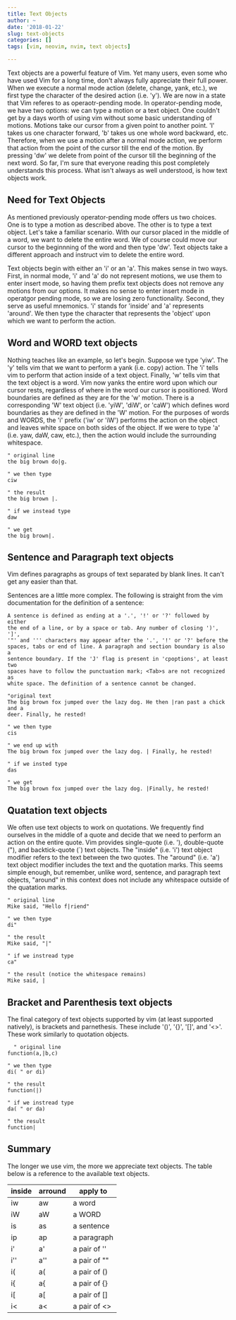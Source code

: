 ```yaml
---
title: Text Objects
author: ~
date: '2018-01-22'
slug: text-objects
categories: []
tags: [vim, neovim, nvim, text objects]

---
```


Text objects are a powerful feature of Vim. Yet many users, even some who have
used Vim for a long time, don't always fully appreciate their full power. When
we execute a normal mode action (delete, change, yank, etc.), we first type
the character of the desired action (i.e. 'y'). We are now in a state that Vim
referes to as operaotr-pending mode. In operator-pending mode, we have two
options: we can type a motion or a text object. One couldn't get by a days
worth of using vim without some basic understanding of motions. Motions take
our cursor from a given point to another point. 'l' takes us one character
forward, 'b' takes us one whole word backward, etc. Therefore, when we use
a motion after a normal mode action, we perform that action from the point
of the cursor till the end of the motion. By pressing 'dw' we delete from
point of the cursor till the beginning of the next word. So far, I'm sure that
everyone reading this post completely understands this process. What isn't
always as well understood, is how text objects work.

Need for Text Objects
---------------------

As mentioned previously operator-pending mode offers us two choices. One is to
type a motion as described above. The other is to type a text object. Let's
take a familiar scenario. With our cursor placed in the middle of a word, we
want to delete the entire word. We of course could move our cursor to the
beginnning of the word and then type 'dw'. Text objects take a different
approach and instruct vim to delete the entire word.

Text objects begin with either an 'i' or an 'a'. This makes sense in two ways.
First, in normal mode, 'i' and 'a' do not represent motions, we use them to
enter insert mode, so having them prefix text objects does not remove any
motions from our options. It makes no sense to enter insert mode in operatgor
pending mode, so we are losing zero functionality. Second, they serve as
useful mnemonics. 'i' stands for 'inside' and 'a' represents 'around'. We then
type the character that represents the 'object' upon which we want to perform
the action.

Word and WORD text objects
--------------------------

Nothing teaches like an example, so let's begin. Suppose we type 'yiw'.
The 'y' tells vim that we want to perform a yank (i.e. copy) action. The
'i' tells vim to perform that action inside of a text object. Finally, 'w'
tells vim that the text object is a word. Vim now yanks the entire word
upon which our cursor rests, regardless of where in the word our cursor is
positioned. Word boundaries are defined as they are for the 'w' motion. There
is a corresponding 'W' text object (i.e. 'yiW', 'diW', or 'caW') which defines
word boundaries as they are defined in the 'W' motion. For the purposes of
words and WORDS, the 'i' prefix ('iw' or 'iW') performs the action on the
object and leaves white space on both sides of the object. If we were to type
'a' (i.e. yaw, daW, caw, etc.), then the action would include the surrounding
whitespace.

```vim
" original line
the big brown do|g.

" we then type
ciw

" the result
the big brown |.

" if we instead type
daw

" we get
the big brown|.
```

Sentence and Paragraph text objects
-----------------------------------

Vim defines paragraphs as groups of text separated by blank lines. It can't get
any easier than that.

Sentences are a little more complex. The following is straight from the vim
documentation for the definition of a sentence:

    A sentence is defined as ending at a '.', '!' or '?' followed by either
    the end of a line, or by a space or tab. Any number of closing ')', ']',
    '"' and ''' characters may appear after the '.', '!' or '?' before the
    spaces, tabs or end of line. A paragraph and section boundary is also a
    sentence boundary. If the 'J' flag is present in 'cpoptions', at least two
    spaces have to follow the punctuation mark; <Tab>s are not recognized as
    white space. The definition of a sentence cannot be changed.

```vim
"original text
The big brown fox jumped over the lazy dog. He then |ran past a chick and a
deer. Finally, he rested!

" we then type
cis

" we end up with
The big brown fox jumped over the lazy dog. | Finally, he rested!

" if we insted type
das

" we get
The big brown fox jumped over the lazy dog. |Finally, he rested!
```

Quatation text objects
----------------------

We often use text objects to work on quotations. We frequently find ourselves
in the middle of a quote and decide that we need to perform an action on
the entire quote. Vim provides single-quote (i.e. '), double-quote ("), and
backtick-quote (\`) text objects. The "inside" (i.e. 'i') text object modifier
refers to the text between the two quotes. The "around" (i.e. 'a') text object
modifier includes the text and the quotation marks. This seems simple enough,
but remember, unlike word, sentence, and paragraph text objects, "around" in
this context does not include any whitespace outside of the quatation marks.

```vim
" original line
Mike said, "Hello f|riend"

" we then type
di"

" the result
Mike said, "|"

" if we instread type
ca"

" the result (notice the whitespace remains)
Mike said, |
```

Bracket and Parenthesis text objects
------------------------------------

The final category of text objects supported by vim (at least supported
natively), is brackets and parnethesis. These include '()', '{}', '[]', and
'<>'. These work similarly to quotation objects.

```vim
  " original line
function(a,|b,c)

" we then type
di( " or di)

" the result
function(|)

" if we instread type
da( " or da)

" the result
function|
```

Summary
-------

The longer we use vim, the more we appreciate text objects. The table below is
a reference to the available text objects.

| inside | arround | apply to     |
| ------ | ------- | ------------ |
| iw     | aw      | a word       |
| iW     | aW      | a WORD       |
| is     | as      | a sentence   |
| ip     | ap      | a paragraph  |
| i'     | a'      | a pair of '' |
| i''    | a''     | a pair of "" |
| i(     | a(      | a pair of () |
| i{     | a{      | a pair of {} |
| i[     | a[      | a pair of [] |
| i\<    | a\<     | a pair of <> |
